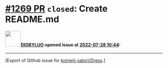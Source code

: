 # [\#1269 PR](https://github.com/komeiji-satori/Dress/pull/1269) `closed`: Create README.md

#### <img src="https://avatars.githubusercontent.com/u/39553512?u=b66ac9de89646613a1017d92b42962b298ef3317&v=4" width="50">[DIGBYLUO](https://github.com/DIGBYLUO) opened issue at [2022-07-28 10:44](https://github.com/komeiji-satori/Dress/pull/1269):






-------------------------------------------------------------------------------



[Export of Github issue for [komeiji-satori/Dress](https://github.com/komeiji-satori/Dress).]
